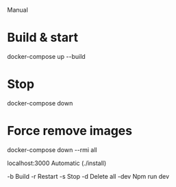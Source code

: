 Manual

# Build & start
docker-compose up --build

# Stop
docker-compose down

# Force remove images
docker-compose down --rmi all

localhost:3000
Automatic (./install)

-b    Build
-r    Restart
-s    Stop
-d    Delete all
-dev  Npm run dev


